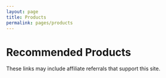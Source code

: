 ```yaml
---
layout: page
title: Products
permalink: pages/products
---
```


# Recommended Products

These links may include affiliate referrals that support this site.
